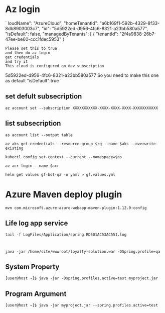 # Az login
`
loudName": "AzureCloud",
"homeTenantId": "a6b169f1-592b-4329-8f33-8db8903003c7",
"id": "5d5922ed-d956-4fc6-8321-a23bb580a577",
"isDefault": false,
"managedByTenants": [
{
"tenantId": "2f4a9838-26b7-47ee-be60-ccc1fdec5953"
}

    Please set this to true
    and then do az login
    get credentials
    and try it
    This cloud is configured on dev subscription
    
5d5922ed-d956-4fc6-8321-a23bb580a577
    So you need to make this one as default 
    "isDefault":true
`
## set defult subsecription
```
az account set --subscription XXXXXXXXXXX-XXXX-XXXX-XXXX-XXXXXXXXXXX
```
## list subsecription
```
as account list --output table
```
```
az aks get-credentials --resource-group $rg --name $aks --overwrite-existing
```
```
kubectl config set-context --current --namespace=$ns
```
```
az acr login --name $acr
```
```
helm get values gf-bot-qa -o yaml > gf.values.yml
```
# Azure Maven deploy plugin
```
mvn com.microsoft.azure:azure-webapp-maven-plugin:1.12.0:config
```


## Life log app service
```
tail -f LogFiles/Application/spring.RD501AC53AC551.log
```

# 
```
java -jar /home/site/wwwroot/loyalty-solution.war -DSpring.profile=qa
```
## System Property
```
[user@host ~]$ java -jar -Dspring.profiles.active=test myproject.jar
```

## Program Argument
```
[user@host ~]$ java -jar myproject.jar --spring.profiles.active=test
```


